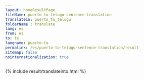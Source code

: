 ```yaml
---
layout: homeResultPage
fileName: puerto-to-telugu-sentence-translation
translatein: puerto_to_telugu
folderName : translate
lang: es
from: es
to: te
langname: puerto-to
permalink: /es/puerto-to-telugu-sentence-translation/result
sitemap: false
nointernationalization: true
---
```

{% include result/translateinto.html %}

<script src="/js/result/translation.js" data-foldername="{{page.folderName}}" data-lang="{{page.lang}}"></script>

